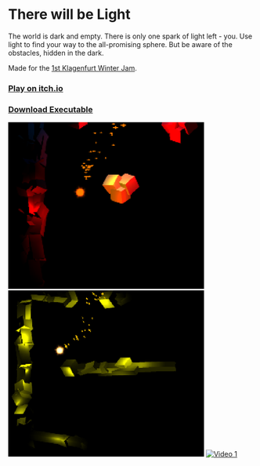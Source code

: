 # There will be Light

The world is dark and empty. There is only one spark of light left - you. Use light to find your way to the all-promising sphere. But be aware of the obstacles, hidden in the dark.

Made for the [1st Klagenfurt Winter Jam](https://www.itec.aau.at/gamejam/).

### [Play on itch.io](https://kruemelkatze.itch.io/there-will-be-light)

### [Download Executable](./Releases)

<img width="400" alt="Screenshot 1" src="Images/1.png"/> <img width="400" alt="Screenshot 2" src="Images/2.png"/>
[<img width="400" alt="Video 1" src="https://img.youtube.com/vi/hXa5Noprg6Q/hqdefault.jpg">](https://youtu.be/hXa5Noprg6Q)

